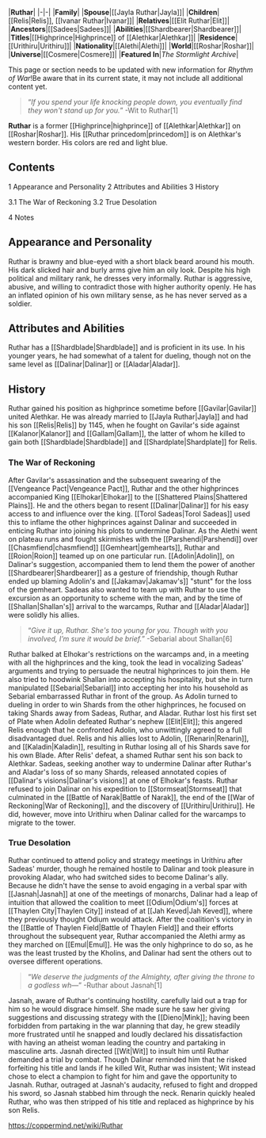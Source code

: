 |**Ruthar**|
|-|-|
|**Family**|
|**Spouse**|[[Jayla Ruthar\|Jayla]]|
|**Children**|[[Relis\|Relis]], [[Ivanar Ruthar\|Ivanar]]|
|**Relatives**|[[Elit Ruthar\|Elit]]|
|**Ancestors**|[[Sadees\|Sadees]]|
|**Abilities**|[[Shardbearer\|Shardbearer]]|
|**Titles**|[[Highprince\|Highprince]] of [[Alethkar\|Alethkar]]|
|**Residence**|[[Urithiru\|Urithiru]]|
|**Nationality**|[[Alethi\|Alethi]]|
|**World**|[[Roshar\|Roshar]]|
|**Universe**|[[Cosmere\|Cosmere]]|
|**Featured In**|*The Stormlight Archive*|

This page or section needs to be updated with new information for *Rhythm of War*!Be aware that in its current state, it may not include all additional content yet.

>“*If you spend your life knocking people down, you eventually find they won't stand up for you.*”
\-Wit to Ruthar[1]


**Ruthar** is a former [[Highprince\|highprince]] of [[Alethkar\|Alethkar]] on [[Roshar\|Roshar]]. His [[Ruthar princedom\|princedom]] is on Alethkar's western border. His colors are red and light blue.

## Contents

1 Appearance and Personality
2 Attributes and Abilities
3 History

3.1 The War of Reckoning
3.2 True Desolation


4 Notes


## Appearance and Personality
Ruthar is brawny and blue-eyed with a short black beard around his mouth. His dark slicked hair and burly arms give him an oily look. Despite his high political and military rank, he dresses very informally.
Ruthar is aggressive, abusive, and willing to contradict those with higher authority openly. He has an inflated opinion of his own military sense, as he has never served as a soldier.

## Attributes and Abilities
Ruthar has a [[Shardblade\|Shardblade]] and is proficient in its use. In his younger years, he had somewhat of a talent for dueling, though not on the same level as [[Dalinar\|Dalinar]] or [[Aladar\|Aladar]].

## History
Ruthar gained his position as highprince sometime before [[Gavilar\|Gavilar]] united Alethkar. He was already married to [[Jayla Ruthar\|Jayla]] and had his son [[Relis\|Relis]] by 1145, when he fought on Gavilar's side against [[Kalanor\|Kalanor]] and [[Gallam\|Gallam]], the latter of whom he killed to gain both [[Shardblade\|Shardblade]] and [[Shardplate\|Shardplate]] for Relis.

### The War of Reckoning
After Gavilar's assassination and the subsequent swearing of the [[Vengeance Pact\|Vengeance Pact]], Ruthar and the other highprinces accompanied King [[Elhokar\|Elhokar]] to the [[Shattered Plains\|Shattered Plains]]. He and the others began to resent [[Dalinar\|Dalinar]] for his easy access to and influence over the king. [[Torol Sadeas\|Torol Sadeas]] used this to inflame the other highprinces against Dalinar and succeeded in enticing Ruthar into joining his plots to undermine Dalinar.
As the Alethi went on plateau runs and fought skirmishes with the [[Parshendi\|Parshendi]] over [[Chasmfiend\|chasmfiend]] [[Gemheart\|gemhearts]], Ruthar and [[Roion\|Roion]] teamed up on one particular run. [[Adolin\|Adolin]], on Dalinar's suggestion, accompanied them to lend them the power of another [[Shardbearer\|Shardbearer]] as a gesture of friendship, though Ruthar ended up blaming Adolin's and [[Jakamav\|Jakamav's]] "stunt" for the loss of the gemheart. Sadeas also wanted to team up with Ruthar to use the excursion as an opportunity to scheme with the man, and by the time of [[Shallan\|Shallan's]] arrival to the warcamps, Ruthar and [[Aladar\|Aladar]] were solidly his allies.

>“*Give it up, Ruthar. She's too young for you. Though with you involved, I’m sure it would be brief.*”
\-Sebarial about Shallan[6]

Ruthar balked at Elhokar's restrictions on the warcamps and, in a meeting with all the highprinces and the king, took the lead in vocalizing Sadeas' arguments and trying to persuade the neutral highprinces to join them. He also tried to hoodwink Shallan into accepting his hospitality, but she in turn manipulated [[Sebarial\|Sebarial]] into accepting her into his household as Sebarial embarrassed Ruthar in front of the group.
As Adolin turned to dueling in order to win Shards from the other highprinces, he focused on taking Shards away from Sadeas, Ruthar, and Aladar. Ruthar lost his first set of Plate when Adolin defeated Ruthar's nephew [[Elit\|Elit]]; this angered Relis enough that he confronted Adolin, who unwittingly agreed to a full disadvantaged duel. Relis and his allies lost to Adolin, [[Renarin\|Renarin]], and [[Kaladin\|Kaladin]], resulting in Ruthar losing all of his Shards save for his own Blade. After Relis' defeat, a shamed Ruthar sent his son back to Alethkar. Sadeas, seeking another way to undermine Dalinar after Ruthar's and Aladar's loss of so many Shards, released annotated copies of [[Dalinar's visions\|Dalinar's visions]] at one of Elhokar's feasts. Ruthar refused to join Dalinar on his expedition to [[Stormseat\|Stormseat]] that culminated in the [[Battle of Narak\|Battle of Narak]], the end of the [[War of Reckoning\|War of Reckoning]], and the discovery of [[Urithiru\|Urithiru]]. He did, however, move into Urithiru when Dalinar called for the warcamps to migrate to the tower.

### True Desolation
Ruthar continued to attend policy and strategy meetings in Urithiru after Sadeas' murder, though he remained hostile to Dalinar and took pleasure in provoking Aladar, who had switched sides to become Dalinar's ally. Because he didn't have the sense to avoid engaging in a verbal spar with [[Jasnah\|Jasnah]] at one of the meetings of monarchs, Dalinar had a leap of intuition that allowed the coalition to meet [[Odium\|Odium's]] forces at [[Thaylen City\|Thaylen City]] instead of at [[Jah Keved\|Jah Keved]], where they previously thought Odium would attack.
After the coalition's victory in the [[Battle of Thaylen Field\|Battle of Thaylen Field]] and their efforts throughout the subsequent year, Ruthar accompanied the Alethi army as they marched on [[Emul\|Emul]]. He was the only highprince to do so, as he was the least trusted by the Kholins, and Dalinar had sent the others out to oversee different operations.

>“*We deserve the judgments of the Almighty, after giving the throne to a godless wh—*”
\-Ruthar about Jasnah[1]

Jasnah, aware of Ruthar's continuing hostility, carefully laid out a trap for him so he would disgrace himself. She made sure he saw her giving suggestions and discussing strategy with the [[Dieno\|Mink]]; having been forbidden from partaking in the war planning that day, he grew steadily more frustrated until he snapped and loudly declared his dissatisfaction with having an atheist woman leading the country and partaking in masculine arts. Jasnah directed [[Wit\|Wit]] to insult him until Ruthar demanded a trial by combat. Though Dalinar reminded him that he risked forfeiting his title and lands if he killed Wit, Ruthar was insistent; Wit instead chose to elect a champion to fight for him and gave the opportunity to Jasnah. Ruthar, outraged at Jasnah's audacity, refused to fight and dropped his sword, so Jasnah stabbed him through the neck. Renarin quickly healed Ruthar, who was then stripped of his title and replaced as highprince by his son Relis.



https://coppermind.net/wiki/Ruthar
